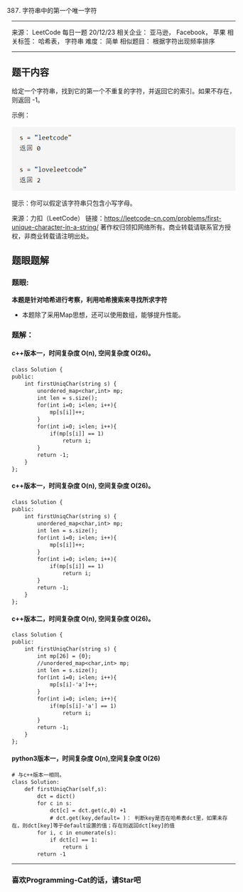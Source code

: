 387. 字符串中的第一个唯一字符
***
来源： LeetCode 每日一题 20/12/23
相关企业： 亚马逊， Facebook， 苹果
相关标签： 哈希表， 字符串
难度： 简单
相似题目：  根据字符出现频率排序
***
## 题干内容
给定一个字符串，找到它的第一个不重复的字符，并返回它的索引。如果不存在，则返回 -1。

示例：

![](https://github.com/jinghehehe/pictures/blob/main/387-1.png)

提示：你可以假定该字符串只包含小写字母。

来源：力扣（LeetCode）
链接：https://leetcode-cn.com/problems/first-unique-character-in-a-string/
著作权归领扣网络所有。商业转载请联系官方授权，非商业转载请注明出处。

## 题眼题解
### 题眼:
**本题是针对哈希进行考察，利用哈希搜索来寻找所求字符**

- 本题除了采用Map思想，还可以使用数组，能够提升性能。


### 题解：
#### c++版本一，时间复杂度 O(n), 空间复杂度 O(26)。
```language
class Solution {
public:
    int firstUniqChar(string s) {
        unordered_map<char,int> mp;
        int len = s.size();
        for(int i=0; i<len; i++){
            mp[s[i]]++;   
        }
        for(int i=0; i<len; i++){
            if(mp[s[i]] == 1)
                return i;
        }
        return -1;
    }
};
```
#### c++版本一，时间复杂度 O(n), 空间复杂度 O(26)。
```language
class Solution {
public:
    int firstUniqChar(string s) {
        unordered_map<char,int> mp;
        int len = s.size();
        for(int i=0; i<len; i++){
            mp[s[i]]++;   
        }
        for(int i=0; i<len; i++){
            if(mp[s[i]] == 1)
                return i;
        }
        return -1;
    }
};
```
#### c++版本二，时间复杂度 O(n), 空间复杂度 O(26)。
```language
class Solution {
public:
    int firstUniqChar(string s) {
        int mp[26] = {0};
        //unordered_map<char,int> mp;
        int len = s.size();
        for(int i=0; i<len; i++){
            mp[s[i]-'a']++;   
        }
        for(int i=0; i<len; i++){
            if(mp[s[i]-'a'] == 1)
                return i;
        }
        return -1;
    }
};
```
#### python3版本一，时间复杂度 O(n),空间复杂度 O(26)
```language
# 与c++版本一相同。
class Solution:
    def firstUniqChar(self,s):
        dct = dict()
        for c in s:
            dct[c] = dct.get(c,0) +1     
            # dct.get(key,default= )： 判断key是否在哈希表dct里，如果未存在，则dct[key]等于default设置的值；存在则返回dct[key]的值  
        for i, c in enumerate(s):
            if dct[c] == 1:
                return i
        return -1

```
***

### **喜欢Programming-Cat的话，请Star吧**



